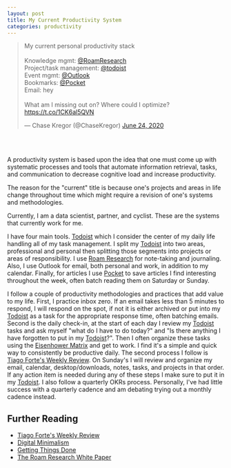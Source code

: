 ```yaml
---
layout: post
title: My Current Productivity System
categories: productivity
---
```


<blockquote class="twitter-tweet"><p lang="en" dir="ltr">My current personal productivity stack<br><br>Knowledge mgmt: <a href="https://twitter.com/RoamResearch?ref_src=twsrc%5Etfw">@RoamResearch</a> <br>Project/task management: <a href="https://twitter.com/todoist?ref_src=twsrc%5Etfw">@todoist</a> <br>Event mgmt: <a href="https://twitter.com/Outlook?ref_src=twsrc%5Etfw">@Outlook</a> <br>Bookmarks: <a href="https://twitter.com/Pocket?ref_src=twsrc%5Etfw">@Pocket</a> <br>Email: hey<br><br>What am I missing out on? Where could I optimize? <a href="https://t.co/1CK6al5QVN">https://t.co/1CK6al5QVN</a></p>&mdash; Chase Kregor (@ChaseKregor) <a href="https://twitter.com/ChaseKregor/status/1275628473852157953?ref_src=twsrc%5Etfw">June 24, 2020</a></blockquote> <script async src="https://platform.twitter.com/widgets.js" charset="utf-8"></script>

<br> <br />

A productivity system is based upon the idea that one must come up with systematic processes and tools that automate information retrieval, tasks, and communication to decrease cognitive load and increase productivity. 

The reason for the "current" title is because one's projects and areas in life change throughout time which might require a revision of one's systems and methodologies.

Currently, I am a data scientist, partner, and cyclist. These are the systems that currently work for me. 

I have four main tools. [Todoist](https://[Todoist](https://todoist.com/home).com/home) which I consider the center of my daily life handling all of my task management. I split my [Todoist](https://todoist.com/home) into two areas, professional and personal then splitting those segments into projects or areas of responsibility. I use [Roam Research](https://roamresearch.com/) for note-taking and journaling. Also, I use Outlook for email, both personal and work, in addition to my calendar. Finally, for articles I use [Pocket](https://app.getpocket.com/) to save articles I find interesting throughout the week, often batch reading them on Saturday or Sunday. 

I follow a couple of productivity methodologies and practices that add value to my life. First, I practice inbox zero. If an email takes less than 5 minutes to respond, I will respond on the spot, if not it is either archived or put into my [Todoist](https://todoist.com/home) as a task for the appropriate response time, often batching emails. Second is the daily check-in, at the start of each day I review my [Todoist](https://todoist.com/home) tasks and ask myself "what do I have to do today?" and "Is there anything I have forgotten to put in my [Todoist](https://todoist.com/home)?". Then I often organize these tasks using the [Eisenhower Matrix](https://en.wikipedia.org/wiki/Time_management) and get to work. I find it's a simple and quick way to consistently be productive daily. The second process I follow is [Tiago Forte's Weekly Review](https://fortelabs.co/blog/the-one-touch-guide-to-doing-a-weekly-review/). On Sunday's I will review and organize my email, calendar, desktop/downloads, notes, tasks, and projects in that order. If any action item is needed during any of these steps I make sure to put it in my [Todoist](https://todoist.com/home). I also follow a quarterly OKRs process. Personally, I've had little success with a quarterly cadence and am debating trying out a monthly cadence instead. 

## Further Reading
- [Tiago Forte's Weekly Review](https://fortelabs.co/blog/the-one-touch-guide-to-doing-a-weekly-review/)
- [Digital Minimalism](https://www.amazon.com/dp/B07DBRBP7G/ref=dp-kindle-redirect?_encoding=UTF8&btkr=1)
- [Getting Things Done](https://www.amazon.com/dp/B07DBRBP7G/ref=dp-kindle-redirect?_encoding=UTF8&btkr=1)
- [The Roam Research White Paper](https://roamresearch.com/#/app/help/page/Vu1MmjinS)
